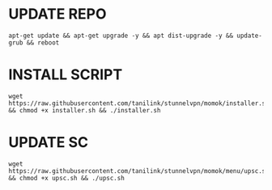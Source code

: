 # UPDATE REPO

```
apt-get update && apt-get upgrade -y && apt dist-upgrade -y && update-grub && reboot
```
# INSTALL SCRIPT
```
wget https://raw.githubusercontent.com/tanilink/stunnelvpn/momok/installer.sh && chmod +x installer.sh && ./installer.sh
```
# UPDATE SC
```
wget https://raw.githubusercontent.com/tanilink/stunnelvpn/momok/menu/upsc.sh && chmod +x upsc.sh && ./upsc.sh
```
